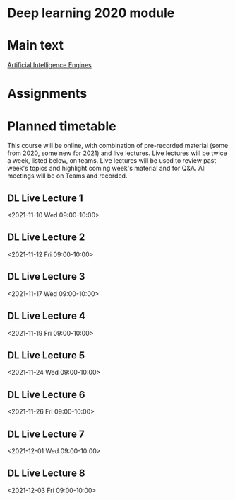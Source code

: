 # Deep learning 2020 module


# Main text

[Artificial Intelligence Engines](http://jim-stone.staff.shef.ac.uk/AIEngines/index.html)

# Assignments


# Planned timetable

This course will be online, with combination of pre-recorded material
(some from 2020, some new for 2021) and live lectures.  Live lectures
will be twice a week, listed below, on teams.  Live lectures will be
used to review past week's topics and highlight coming week's material
and for Q&A.  All meetings will be on Teams and recorded.



## DL Live Lecture 1
<2021-11-10 Wed 09:00-10:00>

## DL Live Lecture 2
<2021-11-12 Fri 09:00-10:00>

## DL Live Lecture 3
<2021-11-17 Wed 09:00-10:00>

## DL Live Lecture 4
<2021-11-19 Fri 09:00-10:00>


## DL Live Lecture 5
<2021-11-24 Wed 09:00-10:00>

## DL Live Lecture 6
<2021-11-26 Fri 09:00-10:00>


## DL Live Lecture 7
<2021-12-01 Wed 09:00-10:00>

## DL Live Lecture 8
<2021-12-03 Fri 09:00-10:00>

